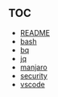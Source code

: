 ## TOC
<!--TOC START-->
* [README](README.md)
* [bash](bash.md)
* [bq](bq.md)
* [jq](jq.md)
* [manjaro](manjaro.md)
* [security](security.md)
* [vscode](vscode.md)
<!--TOC END-->
